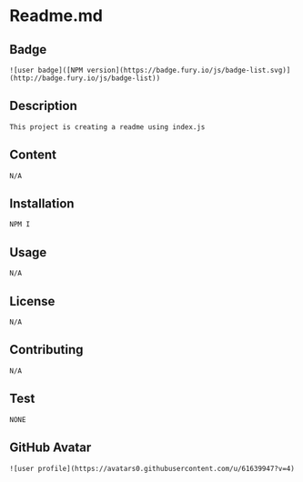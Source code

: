 
#  Readme.md

## Badge
    ![user badge]([NPM version](https://badge.fury.io/js/badge-list.svg)](http://badge.fury.io/js/badge-list))
    
## Description
    This project is creating a readme using index.js

## Content
    N/A

## Installation
    NPM I

## Usage
    N/A

## License
    N/A

## Contributing
    N/A

## Test
    NONE

## GitHub Avatar
    ![user profile](https://avatars0.githubusercontent.com/u/61639947?v=4)
    